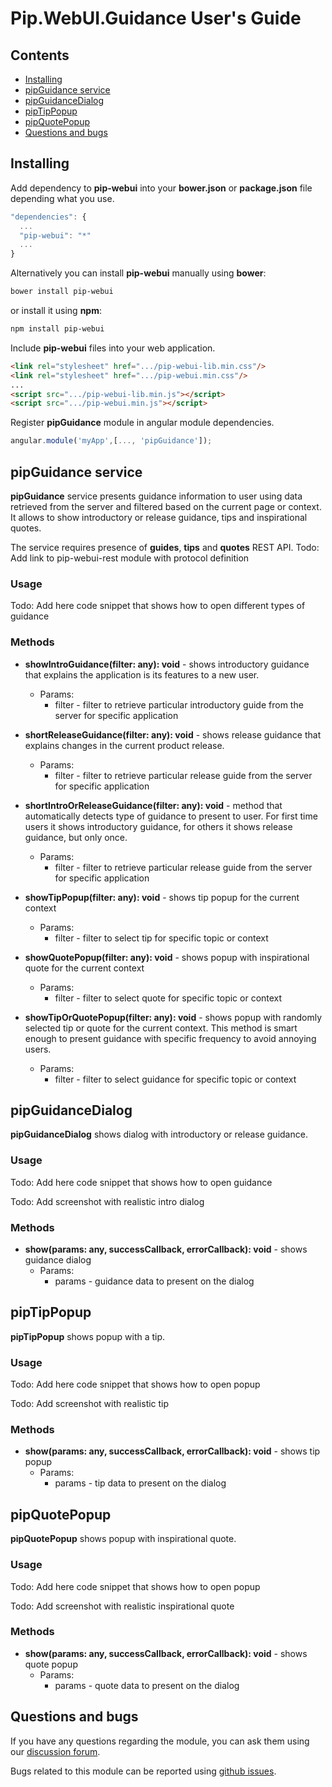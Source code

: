 # Pip.WebUI.Guidance User's Guide

## <a name="contents"></a> Contents
- [Installing](#install)
- [pipGuidance service](#guidance_service)
- [pipGuidanceDialog](#guidance_dialog)
- [pipTipPopup](#tip_popup)
- [pipQuotePopup](#quote_popup)
- [Questions and bugs](#issues)


## <a name="install"></a> Installing

Add dependency to **pip-webui** into your **bower.json** or **package.json** file depending what you use.
```javascript
"dependencies": {
  ...
  "pip-webui": "*"
  ...
}
```

Alternatively you can install **pip-webui** manually using **bower**:
```bash
bower install pip-webui
```

or install it using **npm**:
```bash
npm install pip-webui
```

Include **pip-webui** files into your web application.
```html
<link rel="stylesheet" href=".../pip-webui-lib.min.css"/>
<link rel="stylesheet" href=".../pip-webui.min.css"/>
...
<script src=".../pip-webui-lib.min.js"></script>
<script src=".../pip-webui.min.js"></script>
```

Register **pipGuidance** module in angular module dependencies.
```javascript
angular.module('myApp',[..., 'pipGuidance']);
```


## <a name="guidance_service"></a> pipGuidance service

**pipGuidance** service presents guidance information to user using data retrieved from the server
and filtered based on the current page or context. It allows to show introductory or release guidance,
tips and inspirational quotes. 

The service requires presence of **guides**, **tips** and **quotes** REST API.
Todo: Add link to pip-webui-rest module with protocol definition

### Usage
Todo: Add here code snippet that shows how to open different types of guidance

### Methods

* **showIntroGuidance(filter: any): void** - shows introductory guidance that explains the application is its features to a new user.
  - Params:
    + filter - filter to retrieve particular introductory guide from the server for specific application

* **shortReleaseGuidance(filter: any): void** - shows release guidance that explains changes in the current product release.
  - Params:
    + filter - filter to retrieve particular release guide from the server for specific application
  
* **shortIntroOrReleaseGuidance(filter: any): void** - method that automatically detects type of guidance to present to user. 
For first time users it shows introductory guidance, for others it shows release guidance, but only once.
  - Params:
    + filter - filter to retrieve particular release guide from the server for specific application

* **showTipPopup(filter: any): void** - shows tip popup for the current context
  - Params:
    + filter - filter to select tip for specific topic or context

* **showQuotePopup(filter: any): void** - shows popup with inspirational quote for the current context
  - Params:
    + filter - filter to select quote for specific topic or context

* **showTipOrQuotePopup(filter: any): void** - shows popup with randomly selected tip or quote for the current context.
This method is smart enough to present guidance with specific frequency to avoid annoying users.
  - Params:
    + filter - filter to select guidance for specific topic or context


## <a name="guidance_dialog"></a> pipGuidanceDialog

**pipGuidanceDialog** shows dialog with introductory or release guidance.

### Usage
Todo: Add here code snippet that shows how to open guidance

Todo: Add screenshot with realistic intro dialog

### Methods

* **show(params: any, successCallback, errorCallback): void** - shows guidance dialog
  - Params:
    + params - guidance data to present on the dialog


## <a name="tip_popup"></a> pipTipPopup

**pipTipPopup** shows popup with a tip.

### Usage
Todo: Add here code snippet that shows how to open popup

Todo: Add screenshot with realistic tip

### Methods

* **show(params: any, successCallback, errorCallback): void** - shows tip popup
  - Params:
    + params - tip data to present on the dialog


## <a name="quote_popup"></a> pipQuotePopup

**pipQuotePopup** shows popup with inspirational quote.

### Usage
Todo: Add here code snippet that shows how to open popup

Todo: Add screenshot with realistic inspirational quote

### Methods

* **show(params: any, successCallback, errorCallback): void** - shows quote popup
  - Params:
    + params - quote data to present on the dialog


## <a name="issues"></a> Questions and bugs

If you have any questions regarding the module, you can ask them using our 
[discussion forum](https://groups.google.com/forum/#!forum/pip-webui).

Bugs related to this module can be reported using [github issues](https://github.com/pip-webui/pip-webui-guidance/issues).
